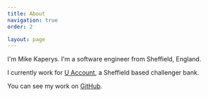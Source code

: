 ```yaml
---
title: About
navigation: true
order: 2

layout: page
---
```


I'm Mike Kaperys. I'm a software engineer from Sheffield, England.

I currently work for [U Account](https://uaccount.uk), a Sheffield based challenger bank.

You can see my work on [GitHub](https://github.com/kaperys).
